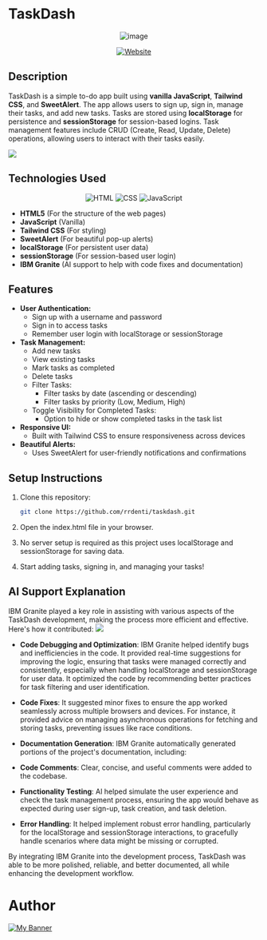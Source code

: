 # TaskDash

<div align="center">
    
  ![image](https://media.discordapp.net/attachments/597637032780627971/1411710977115684924/logo-1.png?ex=68b5a5cd&is=68b4544d&hm=2a46af5d49e015e445ba721ed00d1845443e9329b8a98a1ff72363c07abb2705&=&format=webp&quality=lossless&width=288&height=63)

[![Website](https://img.shields.io/website?url=http%3A%2F%2Ftaskdash.daintyc.xyz/%2F&up_message=Click%20Here%20%F0%9F%92%97&up_color=purple&style=social&logo=love&label=%E2%AD%90%20Check%20Out%20The%20Full%20Website)](http://taskdash.daintyc.xyz/)
</div>

## Description
TaskDash is a simple to-do app built using **vanilla JavaScript**, **Tailwind CSS**, and **SweetAlert**. The app allows users to sign up, sign in, manage their tasks, and add new tasks. Tasks are stored using **localStorage** for persistence and **sessionStorage** for session-based logins. Task management features include CRUD (Create, Read, Update, Delete) operations, allowing users to interact with their tasks easily.

![](https://media.discordapp.net/attachments/597637032780627971/1411718743356342282/image.png?ex=68b5ad08&is=68b45b88&hm=015fef6edb4fe9e830163a9296b4905bbdd96714dcd2868d7cabcec3ffb28a29&=&format=webp&quality=lossless&width=1676&height=800)

## Technologies Used
<div align="center">

![HTML](https://img.shields.io/badge/HTML-E34F26?style=for-the-badge&logo=html5&logoColor=white)
![CSS](https://img.shields.io/badge/CSS-1572B6?style=for-the-badge&logo=css3&logoColor=white)
![JavaScript](https://img.shields.io/badge/JavaScript-F7DF1E?style=for-the-badge&logo=javascript&logoColor=black)</div>
- **HTML5** (For the structure of the web pages)
- **JavaScript** (Vanilla)
- **Tailwind CSS** (For styling)
- **SweetAlert** (For beautiful pop-up alerts)
- **localStorage** (For persistent user data)
- **sessionStorage** (For session-based user login)
- **IBM Granite** (AI support to help with code fixes and documentation)

## Features
- **User Authentication:**
  - Sign up with a username and password
  - Sign in to access tasks
  - Remember user login with localStorage or sessionStorage
- **Task Management:**
  - Add new tasks
  - View existing tasks
  - Mark tasks as completed
  - Delete tasks
  - Filter Tasks:
    - Filter tasks by date (ascending or descending)
    - Filter tasks by priority (Low, Medium, High)
  - Toggle Visibility for Completed Tasks:
    - Option to hide or show completed tasks in the task list
- **Responsive UI:**
  - Built with Tailwind CSS to ensure responsiveness across devices
- **Beautiful Alerts:**
  - Uses SweetAlert for user-friendly notifications and confirmations

## Setup Instructions
1. Clone this repository:
   ```bash
   git clone https://github.com/rrdenti/taskdash.git
2. Open the index.html file in your browser.

3. No server setup is required as this project uses localStorage and sessionStorage for saving data.

4. Start adding tasks, signing in, and managing your tasks!

## AI Support Explanation

IBM Granite played a key role in assisting with various aspects of the TaskDash development, making the process more efficient and effective. Here's how it contributed:
![](https://media.discordapp.net/attachments/597637032780627971/1411712754506666175/image.png?ex=68b5a775&is=68b455f5&hm=e4d74406ced08cfbbb17226260330700e2b754716524037d9c2778c4c91de5ed&=&format=webp&quality=lossless&width=1823&height=800)

- **Code Debugging and Optimization**: IBM Granite helped identify bugs and inefficiencies in the code.
It provided real-time suggestions for improving the logic, ensuring that tasks were managed correctly and consistently, especially when handling localStorage and sessionStorage for user data. It optimized the code by recommending better practices for task filtering and user identification.

- **Code Fixes**:
  It suggested minor fixes to ensure the app worked seamlessly across multiple browsers and devices.
  For instance, it provided advice on managing asynchronous operations for fetching and storing tasks, preventing issues like race conditions.
- **Documentation Generation**:
  IBM Granite automatically generated portions of the project's documentation, including:
- **Code Comments**: Clear, concise, and useful comments were added to the codebase.

- **Functionality Testing**:
  AI helped simulate the user experience and check the task management process, ensuring the app would behave as expected during user sign-up, task creation, and task deletion.

- **Error Handling**:
  It helped implement robust error handling, particularly for the localStorage and sessionStorage interactions, to gracefully handle scenarios where data might be missing or corrupted.

By integrating IBM Granite into the development process, TaskDash was able to be more polished, reliable, and better documented, all while enhancing the development workflow.

# Author
<p align=”center”>

<a href="https://www.daintycube.my.id/" target="_blank">
  <img src="https://github.com/rrdentin/rrdentin/blob/main/assets/github.comrrdentin.png?raw=true" alt="My Banner" style="max-width: 100%; height: auto;" />
</a>
</p>

